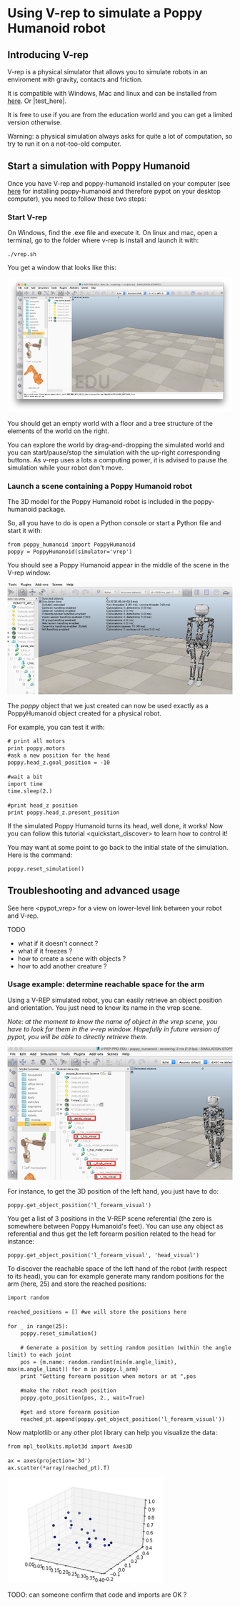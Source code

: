 # Using V-rep to simulate a Poppy Humanoid robot

## Introducing V-rep

V-rep is a physical simulator that allows you to simulate robots in an
enviroment with gravity, contacts and friction.

It is compatible with Windows, Mac and linux and can be installed from
[here](http://www.coppeliarobotics.com/downloads.html/). Or
|test\_here|.

It is free to use if you are from the education world and you can get a
limited version otherwise.

Warning: a physical simulation always asks for quite a lot of
computation, so try to run it on a not-too-old computer.

## Start a simulation with Poppy Humanoid

Once you have V-rep and poppy-humanoid installed on your computer (see
[here](../poppy-humanoid/assembly_doc/en/head_assembly.html) for
installing poppy-humanoid and therefore pypot on your desktop computer),
you need to follow these two steps:

### Start V-rep

On Windows, find the .exe file and execute it. On linux and mac, open a
terminal, go to the folder where v-rep is install and launch it with:

    ./vrep.sh 

You get a window that looks like this:

![vrep screenshot](images/vrep-screenshot.png)

You should get an empty world with a floor and a tree structure of the
elements of the world on the right.

You can explore the world by drag-and-dropping the simulated world and
you can start/pause/stop the simulation with the up-right corresponding
buttons. As v-rep uses a lots a computing power, it is advised to pause
the simulation while your robot don't move.

### Launch a scene containing a Poppy Humanoid robot

The 3D model for the Poppy Humanoid robot is included in the
poppy-humanoid package.

So, all you have to do is open a Python console or start a Python file
and start it with:

    from poppy_humanoid import PoppyHumanoid
    poppy = PoppyHumanoid(simulator='vrep')

You should see a Poppy Humanoid appear in the middle of the scene in the
V-rep window:

![vrep with poppy humanoid screenshot](images/vrep-header.png)

The *poppy* object that we just created can now be used exactly as a
PoppyHumanoid object created for a physical robot.

For example, you can test it with:

    # print all motors
    print poppy.motors
    #ask a new position for the head
    poppy.head_z.goal_position = -10

    #wait a bit
    import time
    time.sleep(2.)

    #print head_z position
    print poppy.head_z.present_position

If the simulated Poppy Humanoid turns its head, well done, it works! Now
you can follow this tutorial \<quickstart\_discover\> to learn how to
control it!

You may want at some point to go back to the initial state of the
simulation. Here is the command:

    poppy.reset_simulation()

## Troubleshooting and advanced usage

See here \<pypot\_vrep\> for a view on lower-level link between your
robot and V-rep.

TODO

-   what if it doesn't connect ?
-   what if it freezes ?
-   how to create a scene with objects ?
-   how to add another creature ?

### Usage example: determine reachable space for the arm

Using a V-REP simulated robot, you can easily retrieve an object
position and orientation. You just need to know its name in the vrep
scene.

*Note: at the moment to know the name of object in the vrep scene, you
have to look for them in the v-rep window. Hopefully in future version
of pypot, you will be able to directly retrieve them.*

![vrep reachable space with poppy humanoid left forearm](images/vrep-finding-names.png)

For instance, to get the 3D position of the left hand, you just have to
do:

    poppy.get_object_position('l_forearm_visual')

You get a list of 3 positions in the V-REP scene referential (the zero
is somewhere between Poppy Humanoid's feet). You can use any object as
referential and thus get the left forearm position related to the head
for instance:

    poppy.get_object_position('l_forearm_visual', 'head_visual')

To discover the reachable space of the left hand of the robot (with
respect to its head), you can for example generate many random positions
for the arm (here, 25) and store the reached positions:

    import random 

    reached_positions = [] #we will store the positions here

    for _ in range(25):
        poppy.reset_simulation()

        # Generate a position by setting random position (within the angle limit) to each joint
        pos = {m.name: random.randint(min(m.angle_limit), max(m.angle_limit)) for m in poppy.l_arm}    
        print "Getting forearm position when motors ar at ",pos

        #make the robot reach position
        poppy.goto_position(pos, 2., wait=True)

        #get and store forearm position
        reached_pt.append(poppy.get_object_position('l_forearm_visual'))

Now matplotlib or any other plot library can help you visualize the
data:

    from mpl_toolkits.mplot3d import Axes3D

    ax = axes(projection='3d')
    ax.scatter(*array(reached_pt).T)

![vrep reachable space with poppy humanoid left forearm](images/vrep_reachable_space.png)

TODO: can someone confirm that code and imports are OK ?
